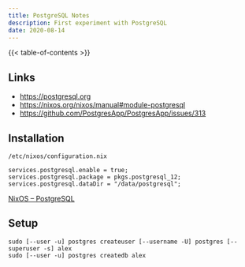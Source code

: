 ```yaml
---
title: PostgreSQL Notes
description: First experiment with PostgreSQL
date: 2020-08-14
---
```


{{< table-of-contents >}}

## Links

- https://postgresql.org
- https://nixos.org/nixos/manual#module-postgresql
- https://github.com/PostgresApp/PostgresApp/issues/313

## Installation

`/etc/nixos/configuration.nix`

```
services.postgresql.enable = true;
services.postgresql.package = pkgs.postgresql_12;
services.postgresql.dataDir = "/data/postgresql";
```

[NixOS – PostgreSQL]

[NixOS – PostgreSQL]: https://nixos.org/nixos/manual#module-postgresql

## Setup

```
sudo [--user -u] postgres createuser [--username -U] postgres [--superuser -s] alex
sudo [--user -u] postgres createdb alex
```

